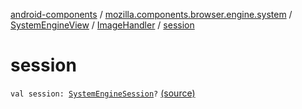 [android-components](../../../index.md) / [mozilla.components.browser.engine.system](../../index.md) / [SystemEngineView](../index.md) / [ImageHandler](index.md) / [session](./session.md)

# session

`val session: `[`SystemEngineSession`](../../-system-engine-session/index.md)`?` [(source)](https://github.com/mozilla-mobile/android-components/blob/master/components/browser/engine-system/src/main/java/mozilla/components/browser/engine/system/SystemEngineView.kt#L657)